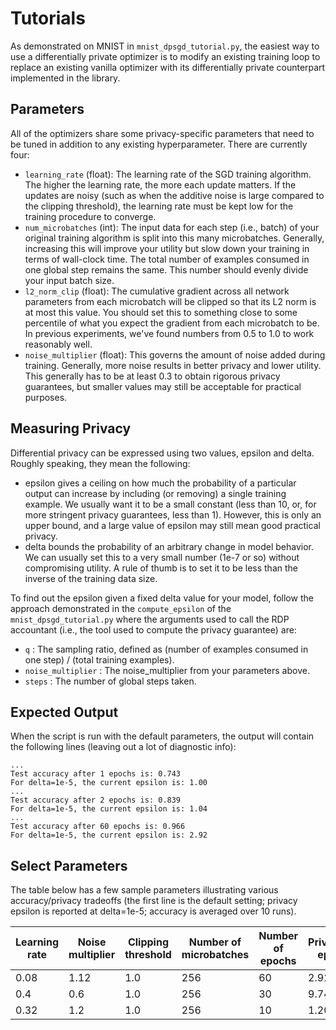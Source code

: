 # Tutorials

As demonstrated on MNIST in `mnist_dpsgd_tutorial.py`, the easiest way to use
a differentially private optimizer is to modify an existing training loop
to replace an existing vanilla optimizer with its differentially private
counterpart implemented in the library.

## Parameters

All of the optimizers share some privacy-specific parameters that need to
be tuned in addition to any existing hyperparameter. There are currently four:

* `learning_rate` (float): The learning rate of the SGD training algorithm. The
  higher the learning rate, the more each update matters. If the updates are noisy
  (such as when the additive noise is large compared to the clipping
  threshold), the learning rate must be kept low for the training procedure to converge.
* `num_microbatches` (int): The input data for each step (i.e., batch) of your
  original training algorithm is split into this many microbatches. Generally,
  increasing this will improve your utility but slow down your training in terms
  of wall-clock time. The total number of examples consumed in one global step
  remains the same. This number should evenly divide your input batch size.
* `l2_norm_clip` (float): The cumulative gradient across all network parameters
  from each microbatch will be clipped so that its L2 norm is at most this
  value. You should set this to something close to some percentile of what
  you expect the gradient from each microbatch to be. In previous experiments,
  we've found numbers from 0.5 to 1.0 to work reasonably well.
* `noise_multiplier` (float): This governs the amount of noise added during
  training. Generally, more noise results in better privacy and lower utility.
  This generally has to be at least 0.3 to obtain rigorous privacy guarantees,
  but smaller values may still be acceptable for practical purposes.

## Measuring Privacy

Differential privacy can be expressed using two values, epsilon and delta.
Roughly speaking, they mean the following:

* epsilon gives a ceiling on how much the probability of a particular output
  can increase by including (or removing) a single training example. We usually
  want it to be a small constant (less than 10, or, for more stringent privacy
  guarantees, less than 1). However, this is only an upper bound, and a large
  value of epsilon may still mean good practical privacy.
* delta bounds the probability of an arbitrary change in model behavior.
  We can usually set this to a very small number (1e-7 or so) without
  compromising utility. A rule of thumb is to set it to be less than the inverse
  of the training data size.

To find out the epsilon given a fixed delta value for your model, follow the
approach demonstrated in the `compute_epsilon` of the `mnist_dpsgd_tutorial.py`
where the arguments used to call the RDP accountant (i.e., the tool used to
compute the privacy guarantee) are:

* `q` : The sampling ratio, defined as (number of examples consumed in one
  step) / (total training examples).
* `noise_multiplier` : The noise_multiplier from your parameters above.
* `steps` : The number of global steps taken.

## Expected Output

When the script is run with the default parameters, the output will
contain the following lines (leaving out a lot of diagnostic info):
```
...
Test accuracy after 1 epochs is: 0.743
For delta=1e-5, the current epsilon is: 1.00
...
Test accuracy after 2 epochs is: 0.839
For delta=1e-5, the current epsilon is: 1.04
...
Test accuracy after 60 epochs is: 0.966
For delta=1e-5, the current epsilon is: 2.92
```

## Select Parameters

The table below has a few sample parameters illustrating various accuracy/privacy
tradeoffs (the first line is the default setting; privacy epsilon is reported
at delta=1e-5; accuracy is averaged over 10 runs).

| Learning rate | Noise multiplier | Clipping threshold | Number of microbatches | Number of epochs | Privacy eps | Accuracy |
| ------------- | ---------------- | -----------------  | ---------------------  | ---------------- | ----------- | -------- |
| 0.08          | 1.12             | 1.0                | 256                    | 60               | 2.92        | 96.6%    |
| 0.4           | 0.6              | 1.0                | 256                    | 30               | 9.74        | 97.3%    |
| 0.32          | 1.2              | 1.0                | 256                    | 10               | 1.20        | 95.0%    |
